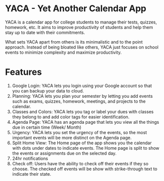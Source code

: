 # YACA - Yet Another Calendar App
YACA is a calendar app for college students to manage their tests, quizzes, homework, etc.
It aims to improve productivity of students and help them stay up to date with their commitments.

What sets YACA apart from others is its minimalistic and to the point approach. Instead of being bloated like others, YACA just focuses on school events to minimize complexity and maximize productivity.

# Features
1. Google Login: YACA lets you login using your Google account so that you can backup your data to cloud.
2. Planning: YACA lets you plan your semester by letting you add events such as exams, quizzes, homework, meetings, and projects to the calendar.
3. Classes and Colors: YACA lets you tag or label your dues with classes they belong to and add color tags for easier identification.
4. Agenda Page: YACA has an agenda page that lets you view all the things due in certain time (Week/ Month)
5. Urgency: YACA lets you set the urgency of the events, so the most important events will be more distinct on the Agenda page.
6. Split Home View: The Home page of the app shows you the calendar with dots under dates to indicate events. The Home page is split to show the events or assignments due on the selected day.
7. 24hr notifications
8. Check off: Users have the ability to check off their events if they so choose. The checked off events will be show with strike-through text to indicate their state.

